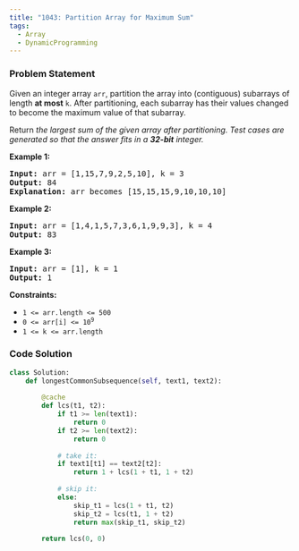 ```yaml
---
title: "1043: Partition Array for Maximum Sum"
tags:
  - Array
  - DynamicProgramming
---
```

### Problem Statement

<p>Given an integer array <code>arr</code>, partition the array into (contiguous) subarrays of length <strong>at most</strong> <code>k</code>. After partitioning, each subarray has their values changed to become the maximum value of that subarray.</p>

<p>Return <em>the largest sum of the given array after partitioning. Test cases are generated so that the answer fits in a <strong>32-bit</strong> integer.</em></p>


<p><strong class="example">Example 1:</strong></p>

<pre>
<strong>Input:</strong> arr = [1,15,7,9,2,5,10], k = 3
<strong>Output:</strong> 84
<strong>Explanation:</strong> arr becomes [15,15,15,9,10,10,10]
</pre>

<p><strong class="example">Example 2:</strong></p>

<pre>
<strong>Input:</strong> arr = [1,4,1,5,7,3,6,1,9,9,3], k = 4
<strong>Output:</strong> 83
</pre>

<p><strong class="example">Example 3:</strong></p>

<pre>
<strong>Input:</strong> arr = [1], k = 1
<strong>Output:</strong> 1
</pre>


<p><strong>Constraints:</strong></p>

<ul>
	<li><code>1 &lt;= arr.length &lt;= 500</code></li>
	<li><code>0 &lt;= arr[i] &lt;= 10<sup>9</sup></code></li>
	<li><code>1 &lt;= k &lt;= arr.length</code></li>
</ul>


### Code Solution

```python
class Solution:
    def longestCommonSubsequence(self, text1, text2):
	    
        @cache
        def lcs(t1, t2):
            if t1 >= len(text1):
                return 0
            if t2 >= len(text2):
                return 0
			
			# take it:
            if text1[t1] == text2[t2]:
                return 1 + lcs(1 + t1, 1 + t2)
            				
			# skip it:
            else:
	            skip_t1 = lcs(1 + t1, t2)
	            skip_t2 = lcs(t1, 1 + t2)
                return max(skip_t1, skip_t2)
        
        return lcs(0, 0)
```

